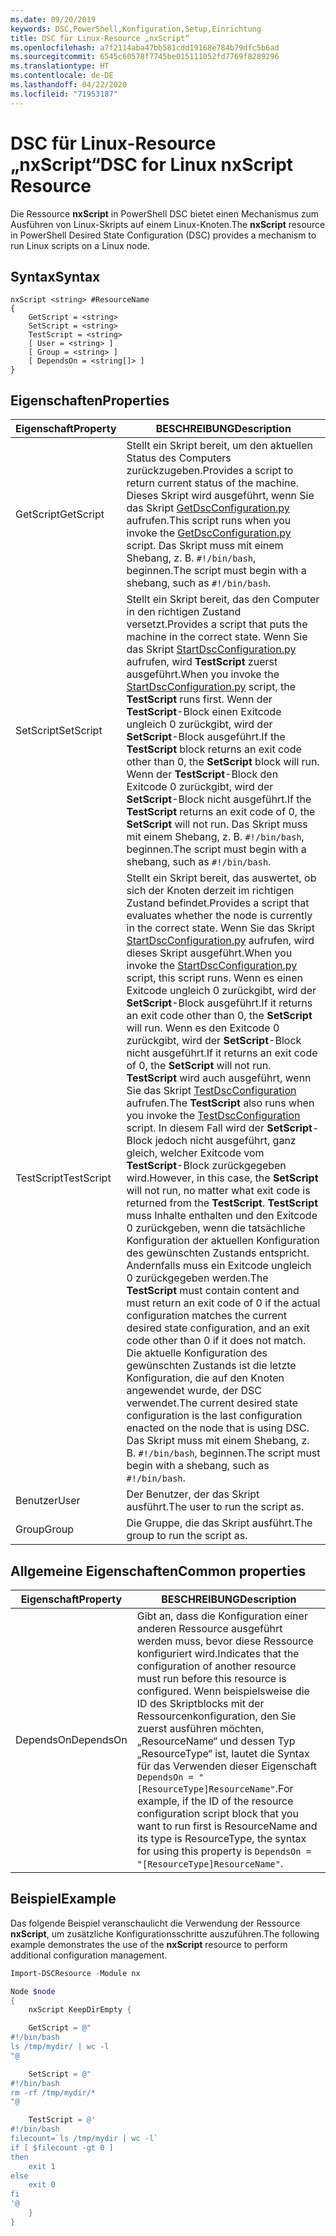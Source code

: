 ```yaml
---
ms.date: 09/20/2019
keywords: DSC,PowerShell,Konfiguration,Setup,Einrichtung
title: DSC für Linux-Resource „nxScript“
ms.openlocfilehash: a7f2114aba47bb581cdd19168e784b79dfc5b6ad
ms.sourcegitcommit: 6545c60578f7745be015111052fd7769f8289296
ms.translationtype: HT
ms.contentlocale: de-DE
ms.lasthandoff: 04/22/2020
ms.locfileid: "71953187"
---
```

# <a name="dsc-for-linux-nxscript-resource"></a><span data-ttu-id="1c0da-103">DSC für Linux-Resource „nxScript“</span><span class="sxs-lookup"><span data-stu-id="1c0da-103">DSC for Linux nxScript Resource</span></span>

<span data-ttu-id="1c0da-104">Die Ressource **nxScript** in PowerShell DSC bietet einen Mechanismus zum Ausführen von Linux-Skripts auf einem Linux-Knoten.</span><span class="sxs-lookup"><span data-stu-id="1c0da-104">The **nxScript** resource in PowerShell Desired State Configuration (DSC) provides a mechanism to run Linux scripts on a Linux node.</span></span>

## <a name="syntax"></a><span data-ttu-id="1c0da-105">Syntax</span><span class="sxs-lookup"><span data-stu-id="1c0da-105">Syntax</span></span>

```Syntax
nxScript <string> #ResourceName
{
    GetScript = <string>
    SetScript = <string>
    TestScript = <string>
    [ User = <string> ]
    [ Group = <string> ]
    [ DependsOn = <string[]> ]
}
```

## <a name="properties"></a><span data-ttu-id="1c0da-106">Eigenschaften</span><span class="sxs-lookup"><span data-stu-id="1c0da-106">Properties</span></span>

|<span data-ttu-id="1c0da-107">Eigenschaft</span><span class="sxs-lookup"><span data-stu-id="1c0da-107">Property</span></span> |<span data-ttu-id="1c0da-108">BESCHREIBUNG</span><span class="sxs-lookup"><span data-stu-id="1c0da-108">Description</span></span> |
|---|---|
|<span data-ttu-id="1c0da-109">GetScript</span><span class="sxs-lookup"><span data-stu-id="1c0da-109">GetScript</span></span> |<span data-ttu-id="1c0da-110">Stellt ein Skript bereit, um den aktuellen Status des Computers zurückzugeben.</span><span class="sxs-lookup"><span data-stu-id="1c0da-110">Provides a script to return current status of the machine.</span></span> <span data-ttu-id="1c0da-111">Dieses Skript wird ausgeführt, wenn Sie das Skript [GetDscConfiguration.py](https://github.com/Microsoft/PowerShell-DSC-for-Linux#performing-dsc-operations-from-the-linux-computer) aufrufen.</span><span class="sxs-lookup"><span data-stu-id="1c0da-111">This script runs when you invoke the [GetDscConfiguration.py](https://github.com/Microsoft/PowerShell-DSC-for-Linux#performing-dsc-operations-from-the-linux-computer) script.</span></span> <span data-ttu-id="1c0da-112">Das Skript muss mit einem Shebang, z. B. `#!/bin/bash`, beginnen.</span><span class="sxs-lookup"><span data-stu-id="1c0da-112">The script must begin with a shebang, such as `#!/bin/bash`.</span></span> |
|<span data-ttu-id="1c0da-113">SetScript</span><span class="sxs-lookup"><span data-stu-id="1c0da-113">SetScript</span></span> |<span data-ttu-id="1c0da-114">Stellt ein Skript bereit, das den Computer in den richtigen Zustand versetzt.</span><span class="sxs-lookup"><span data-stu-id="1c0da-114">Provides a script that puts the machine in the correct state.</span></span> <span data-ttu-id="1c0da-115">Wenn Sie das Skript [StartDscConfiguration.py](https://github.com/Microsoft/PowerShell-DSC-for-Linux#performing-dsc-operations-from-the-linux-computer) aufrufen, wird **TestScript** zuerst ausgeführt.</span><span class="sxs-lookup"><span data-stu-id="1c0da-115">When you invoke the [StartDscConfiguration.py](https://github.com/Microsoft/PowerShell-DSC-for-Linux#performing-dsc-operations-from-the-linux-computer) script, the **TestScript** runs first.</span></span> <span data-ttu-id="1c0da-116">Wenn der **TestScript**-Block einen Exitcode ungleich 0 zurückgibt, wird der **SetScript**-Block ausgeführt.</span><span class="sxs-lookup"><span data-stu-id="1c0da-116">If the **TestScript** block returns an exit code other than 0, the **SetScript** block will run.</span></span> <span data-ttu-id="1c0da-117">Wenn der **TestScript**-Block den Exitcode 0 zurückgibt, wird der **SetScript**-Block nicht ausgeführt.</span><span class="sxs-lookup"><span data-stu-id="1c0da-117">If the **TestScript** returns an exit code of 0, the **SetScript** will not run.</span></span> <span data-ttu-id="1c0da-118">Das Skript muss mit einem Shebang, z. B. `#!/bin/bash`, beginnen.</span><span class="sxs-lookup"><span data-stu-id="1c0da-118">The script must begin with a shebang, such as `#!/bin/bash`.</span></span> |
|<span data-ttu-id="1c0da-119">TestScript</span><span class="sxs-lookup"><span data-stu-id="1c0da-119">TestScript</span></span> |<span data-ttu-id="1c0da-120">Stellt ein Skript bereit, das auswertet, ob sich der Knoten derzeit im richtigen Zustand befindet.</span><span class="sxs-lookup"><span data-stu-id="1c0da-120">Provides a script that evaluates whether the node is currently in the correct state.</span></span> <span data-ttu-id="1c0da-121">Wenn Sie das Skript [StartDscConfiguration.py](https://github.com/Microsoft/PowerShell-DSC-for-Linux#performing-dsc-operations-from-the-linux-computer) aufrufen, wird dieses Skript ausgeführt.</span><span class="sxs-lookup"><span data-stu-id="1c0da-121">When you invoke the [StartDscConfiguration.py](https://github.com/Microsoft/PowerShell-DSC-for-Linux#performing-dsc-operations-from-the-linux-computer) script, this script runs.</span></span> <span data-ttu-id="1c0da-122">Wenn es einen Exitcode ungleich 0 zurückgibt, wird der **SetScript**-Block ausgeführt.</span><span class="sxs-lookup"><span data-stu-id="1c0da-122">If it returns an exit code other than 0, the **SetScript** will run.</span></span> <span data-ttu-id="1c0da-123">Wenn es den Exitcode 0 zurückgibt, wird der **SetScript**-Block nicht ausgeführt.</span><span class="sxs-lookup"><span data-stu-id="1c0da-123">If it returns an exit code of 0, the **SetScript** will not run.</span></span> <span data-ttu-id="1c0da-124">**TestScript** wird auch ausgeführt, wenn Sie das Skript [TestDscConfiguration](https://github.com/Microsoft/PowerShell-DSC-for-Linux#performing-dsc-operations-from-the-linux-computer) aufrufen.</span><span class="sxs-lookup"><span data-stu-id="1c0da-124">The **TestScript** also runs when you invoke the [TestDscConfiguration](https://github.com/Microsoft/PowerShell-DSC-for-Linux#performing-dsc-operations-from-the-linux-computer) script.</span></span> <span data-ttu-id="1c0da-125">In diesem Fall wird der **SetScript**-Block jedoch nicht ausgeführt, ganz gleich, welcher Exitcode vom **TestScript**-Block zurückgegeben wird.</span><span class="sxs-lookup"><span data-stu-id="1c0da-125">However, in this case, the **SetScript** will not run, no matter what exit code is returned from the **TestScript**.</span></span> <span data-ttu-id="1c0da-126">**TestScript** muss Inhalte enthalten und den Exitcode 0 zurückgeben, wenn die tatsächliche Konfiguration der aktuellen Konfiguration des gewünschten Zustands entspricht. Andernfalls muss ein Exitcode ungleich 0 zurückgegeben werden.</span><span class="sxs-lookup"><span data-stu-id="1c0da-126">The **TestScript** must contain content and must return an exit code of 0 if the actual configuration matches the current desired state configuration, and an exit code other than 0 if it does not match.</span></span> <span data-ttu-id="1c0da-127">Die aktuelle Konfiguration des gewünschten Zustands ist die letzte Konfiguration, die auf den Knoten angewendet wurde, der DSC verwendet.</span><span class="sxs-lookup"><span data-stu-id="1c0da-127">The current desired state configuration is the last configuration enacted on the node that is using DSC.</span></span> <span data-ttu-id="1c0da-128">Das Skript muss mit einem Shebang, z. B. `#!/bin/bash`, beginnen.</span><span class="sxs-lookup"><span data-stu-id="1c0da-128">The script must begin with a shebang, such as `#!/bin/bash`.</span></span> |
|<span data-ttu-id="1c0da-129">Benutzer</span><span class="sxs-lookup"><span data-stu-id="1c0da-129">User</span></span> |<span data-ttu-id="1c0da-130">Der Benutzer, der das Skript ausführt.</span><span class="sxs-lookup"><span data-stu-id="1c0da-130">The user to run the script as.</span></span> |
|<span data-ttu-id="1c0da-131">Group</span><span class="sxs-lookup"><span data-stu-id="1c0da-131">Group</span></span> |<span data-ttu-id="1c0da-132">Die Gruppe, die das Skript ausführt.</span><span class="sxs-lookup"><span data-stu-id="1c0da-132">The group to run the script as.</span></span> |

## <a name="common-properties"></a><span data-ttu-id="1c0da-133">Allgemeine Eigenschaften</span><span class="sxs-lookup"><span data-stu-id="1c0da-133">Common properties</span></span>

|<span data-ttu-id="1c0da-134">Eigenschaft</span><span class="sxs-lookup"><span data-stu-id="1c0da-134">Property</span></span> |<span data-ttu-id="1c0da-135">BESCHREIBUNG</span><span class="sxs-lookup"><span data-stu-id="1c0da-135">Description</span></span> |
|---|---|
|<span data-ttu-id="1c0da-136">DependsOn</span><span class="sxs-lookup"><span data-stu-id="1c0da-136">DependsOn</span></span> |<span data-ttu-id="1c0da-137">Gibt an, dass die Konfiguration einer anderen Ressource ausgeführt werden muss, bevor diese Ressource konfiguriert wird.</span><span class="sxs-lookup"><span data-stu-id="1c0da-137">Indicates that the configuration of another resource must run before this resource is configured.</span></span> <span data-ttu-id="1c0da-138">Wenn beispielsweise die ID des Skriptblocks mit der Ressourcenkonfiguration, den Sie zuerst ausführen möchten, „ResourceName“ und dessen Typ „ResourceType“ ist, lautet die Syntax für das Verwenden dieser Eigenschaft `DependsOn = "[ResourceType]ResourceName"`.</span><span class="sxs-lookup"><span data-stu-id="1c0da-138">For example, if the ID of the resource configuration script block that you want to run first is ResourceName and its type is ResourceType, the syntax for using this property is `DependsOn = "[ResourceType]ResourceName"`.</span></span> |

## <a name="example"></a><span data-ttu-id="1c0da-139">Beispiel</span><span class="sxs-lookup"><span data-stu-id="1c0da-139">Example</span></span>

<span data-ttu-id="1c0da-140">Das folgende Beispiel veranschaulicht die Verwendung der Ressource **nxScript**, um zusätzliche Konfigurationsschritte auszuführen.</span><span class="sxs-lookup"><span data-stu-id="1c0da-140">The following example demonstrates the use of the **nxScript** resource to perform additional configuration management.</span></span>

```powershell
Import-DSCResource -Module nx

Node $node
{
    nxScript KeepDirEmpty {

    GetScript = @"
#!/bin/bash
ls /tmp/mydir/ | wc -l
"@

    SetScript = @"
#!/bin/bash
rm -rf /tmp/mydir/*
"@

    TestScript = @'
#!/bin/bash
filecount=`ls /tmp/mydir | wc -l`
if [ $filecount -gt 0 ]
then
    exit 1
else
    exit 0
fi
'@
    }
}
```
